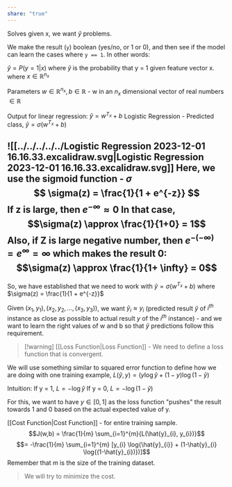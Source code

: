 ```yaml
---
share: "true"
---
```



Solves $\text{given x, we want } \hat{y}$ problems. 

We make the result (`y`) boolean (yes/no, or 1 or 0), and then see if the model can learn the cases where `y == 1`. In other words: 

$\hat{y} = P(y=1|x)$ where $\hat{y}$ is the probability that y = 1 given feature vector x. 
where $x \in \mathbb{R}^{n_{x}}$

Parameters $w \in \mathbb{R}^{n_{x}}, b \in \mathbb{R}$ - w in an $n_{x}$ dimensional vector of real numbers $\in \mathbb{R}$ 

Output for linear regression: $\hat{y} = w^{T_{x}} + b$
Logistic Regression - 
Predicted class, $\hat{y} = \sigma({w^{T_{x}} + b})$

![[../../../../../Logistic Regression 2023-12-01 16.16.33.excalidraw.svg|Logistic Regression 2023-12-01 16.16.33.excalidraw.svg]]
Here, we use the sigmoid function - $\sigma$
$$
\sigma(z) = \frac{1}{1 + e^{-z}}
$$$\text{If z is large, then } e^{- \infty} \approx 0$
In that case, 
$$\sigma(z) \approx \frac{1}{1+0} = 1$$
Also, if Z is large negative number, then $e^{-(- \infty)} = e^\infty = \infty$ which makes the result $0$: 
$$\sigma(z) \approx \frac{1}{1+ \infty} = 0$$
---

So, we have established that we need to work with $\hat{y} = \sigma({w^{T_{x}} + b})$ where $\sigma(z) = \frac{1}{1 + e^{-z}}$

$\text{Given }({x_{1}, y_{1}), (x_{2}, y_{2}, \dots, (x_{3}, y_{3}))}$, we want $\hat{y}_{i} \approx y_{i}$ (predicted result $\hat{y}$ of $i^{th}$ instance as close as possible to actual result $y$ of the $i^{th}$ instance)  - and we want to learn the right values of w and b so that $\hat{y}$ predictions follow this requirement. 

>[!warning] [[Loss Function|Loss Function]] - We need to define a loss function that is convergent. 

We will use something similar to squared error function to define how we are doing with one training example, 
$L(\hat{y}, y) = (y \log{ \hat{y}} + (1-y) \log{(1-\hat{y})}$

Intuition: 
If y = 1, $L = -\log \hat{y}$
If y = 0, $L = -\log(1-\hat{y})$

For this, we want to have $y \in [0,1]$ as the loss function "pushes" the result towards 1 and 0 based on the actual expected value of y. 

[[Cost Function|Cost Function]] - for entire training sample. 
$$J(w,b) = \frac{1}{m} \sum_{i=1}^{m}{L(\hat{y}_{i}, y_{i})}$$
$$= -\frac{1}{m} \sum_{i=1}^{m} [y_{i} \log{\hat{y}_{i}} + (1-\hat{y}_{i} \log{(1-\hat{y}_{i})})]$$
Remember that $m$ is the size of the training dataset. 

> We will try to minimize the cost. 


